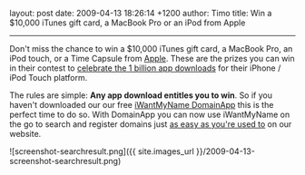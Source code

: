 layout: post
date: 2009-04-13 18:26:14 +1200
author: Timo
title: Win a $10,000 iTunes gift card, a MacBook Pro or an iPod from Apple



----

Don't miss the chance to win a $10,000 iTunes gift card, a MacBook Pro, an iPod touch, or a Time Capsule from [Apple](http://apple.com/). These are the prizes you can win in their contest to [celebrate the 1 billion app downloads](http://archived.link/http://www.apple.com/itunes/billion-app-countdown/) for their iPhone / iPod Touch platform.

The rules are simple: **Any app download entitles you to win**. So if you haven't downloaded our our free [iWantMyName DomainApp](https://iwantmyname.com/iphone) this is the perfect time to do so. With DomainApp you can now use iWantMyName on the go to search and register domains just [as easy as you're used to](https://iwantmyname.com/blog/2009/04/video-how-to-register-domains-fast-and-easy.html) on our website.

![screenshot-searchresult.png]({{ site.images_url }}/2009-04-13-screenshot-searchresult.png)
